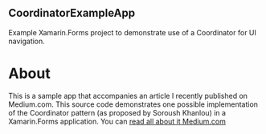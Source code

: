 ## CoordinatorExampleApp
Example Xamarin.Forms project to demonstrate use of a Coordinator for UI navigation.

# About
This is a sample app that accompanies an article I recently published on Medium.com.  This source code demonstrates one 
possible implementation of the Coordinator pattern (as proposed by Soroush Khanlou) in a Xamarin.Forms application.  You can [read all about it Medium.com](https://medium.com/@r_4199/xamarin-forms-navigation-using-delegates-and-coordinator-a01fb7e3c120)

 
